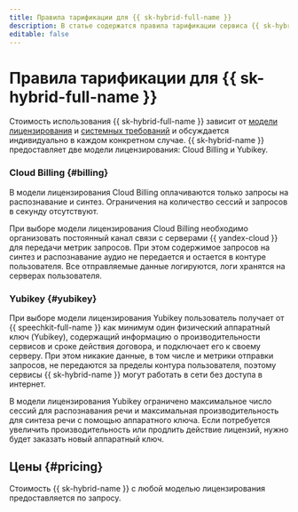 ```yaml
---
title: Правила тарификации для {{ sk-hybrid-full-name }}
description: В статье содержатся правила тарификации сервиса {{ sk-hybrid-name }}.
editable: false
---
```


# Правила тарификации для {{ sk-hybrid-full-name }}


Стоимость использования {{ sk-hybrid-full-name }} зависит от [модели лицензирования](architecture.md) и [системных требований](system-requirements.md) и обсуждается индивидуально в каждом конкретном случае. {{ sk-hybrid-name }} предоставляет две модели лицензирования: Cloud Billing и Yubikey.

### Cloud Billing {#billing}

В модели лицензирования Cloud Billing оплачиваются только запросы на распознавание и синтез. Ограничения на количество сессий и запросов в секунду отсутствуют. 

При выборе модели лицензирования Cloud Billing необходимо организовать постоянный канал связи с серверами {{ yandex-cloud }} для передачи метрик запросов. При этом содержимое запросов на синтез и распознавание аудио не передается и остается в контуре пользователя. Все отправляемые данные логируются, логи хранятся на серверах пользователя.

### Yubikey {#yubikey}

При выборе модели лицензирования Yubikey пользователь получает от {{ speechkit-full-name }} как минимум один физический аппаратный ключ (Yubikey), содержащий информацию о производительности сервисов и сроке действия договора, и подключает его к своему серверу. При этом никакие данные, в том числе и метрики отправки запросов, не передаются за пределы контура пользователя, поэтому сервисы {{ sk-hybrid-name }} могут работать в сети без доступа в интернет.

В модели лицензирования Yubikey ограничено максимальное число сессий для распознавания речи и максимальная производительность для синтеза речи с помощью аппаратного ключа. Если потребуется увеличить производительность или продлить действие лицензий, нужно будет заказать новый аппаратный ключ.

## Цены {#pricing}

Стоимость {{ sk-hybrid-name }} с любой моделью лицензирования предоставляется по запросу. 